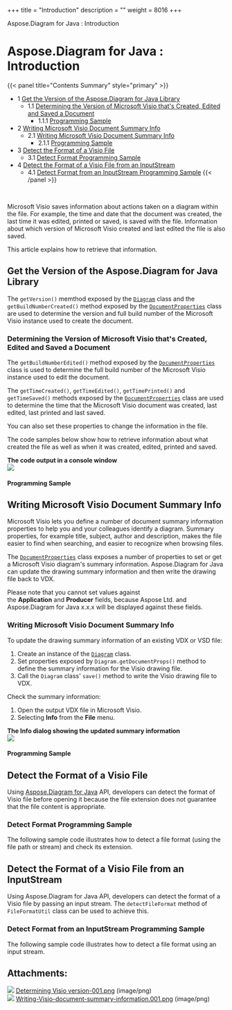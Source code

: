 +++
title = "Introduction" 
description = "" 
weight = 8016 
+++

Aspose.Diagram for Java : Introduction  

# Aspose.Diagram for Java : Introduction


{{< panel title="Contents Summary" style="primary" >}}
*   1 [Get the Version of the Aspose.Diagram for Java Library](#Introduction-GettheVersionoftheAspose.DiagramforJavaLibrary)
    *   1.1 [Determining the Version of Microsoft Visio that's Created, Edited and Saved a Document](#Introduction-DeterminingtheVersionofMicrosoftVisiothat'sCreated,EditedandSavedaDocument)
        *   1.1.1 [Programming Sample](#Introduction-ProgrammingSample)
*   2 [Writing Microsoft Visio Document Summary Info](#Introduction-WritingMicrosoftVisioDocumentSummaryInfo)
    *   2.1 [Writing Microsoft Visio Document Summary Info](#Introduction-WritingMicrosoftVisioDocumentSummaryInfo.1)
        *   2.1.1 [Programming Sample](#Introduction-ProgrammingSample.1)
*   3 [Detect the Format of a Visio File](#Introduction-DetecttheFormatofaVisioFile)
    *   3.1 [Detect Format Programming Sample](#Introduction-DetectFormatProgrammingSample)
*   4 [Detect the Format of a Visio File from an InputStream](#Introduction-DetecttheFormatofaVisioFilefromanInputStream)
    *   4.1 [Detect Format from an InputStream Programming Sample](#Introduction-DetectFormatfromanInputStreamProgrammingSample)
{{< /panel >}}
 

 

Microsoft Visio saves information about actions taken on a diagram within the file. For example, the time and date that the document was created, the last time it was edited, printed or saved, is saved with the file. Information about which version of Microsoft Visio created and last edited the file is also saved.

This article explains how to retrieve that information.

## Get the Version of the Aspose.Diagram for Java Library

The `getVersion()` memthod exposed by the [`Diagram`](https://apireference.aspose.com/java/diagram/com.aspose.diagram/Diagram) class and the `getBuildNumberCreated()` method exposed by the [`DocumentProperties`](https://apireference.aspose.com/java/diagram/com.aspose.diagram/DocumentProperties) class are used to determine the version and full build number of the Microsoft Visio instance used to create the document.

### Determining the Version of Microsoft Visio that's Created, Edited and Saved a Document

The `getBuildNumberEdited()` method exposed by the [`DocumentProperties`](https://apireference.aspose.com/java/diagram/com.aspose.diagram/DocumentProperties) class is used to determine the full build number of the Microsoft Visio instance used to edit the document.

The `getTimeCreated()`, `getTimeEdited()`, `getTimePrinted()` and `getTimeSaved()` methods exposed by the [`DocumentProperties`](https://apireference.aspose.com/java/diagram/com.aspose.diagram/DocumentProperties) class are used to determine the time that the Microsoft Visio document was created, last edited, last printed and last saved.

You can also set these properties to change the information in the file.

The code samples below show how to retrieve information about what created the file as well as when it was created, edited, printed and saved.

**The code output in a console window**  
![](https://docs2.aspose.com/diagram/java/attachments/18612593/18809083.png)

#### Programming Sample

## Writing Microsoft Visio Document Summary Info

Microsoft Visio lets you define a number of document summary information properties to help you and your colleagues identify a diagram. Summary properties, for example title, subject, author and description, makes the file easier to find when searching, and easier to recognize when browsing files.

The [`DocumentProperties`](https://apireference.aspose.com/java/diagram/com.aspose.diagram/DocumentProperties) class exposes a number of properties to set or get a Microsoft Visio diagram's summary information. Aspose.Diagram for Java can update the drawing summary information and then write the drawing file back to VDX.

Please note that you cannot set values against the **Application** and **Producer** fields, because Aspose Ltd. and Aspose.Diagram for Java x.x.x will be displayed against these fields.

### Writing Microsoft Visio Document Summary Info

To update the drawing summary information of an existing VDX or VSD file:

1.  Create an instance of the [`Diagram`](https://apireference.aspose.com/java/diagram/com.aspose.diagram/Diagram) class.
2.  Set properties exposed by `Diagram.getDocumentProps()` method to define the summary information for the Visio drawing file.
3.  Call the `Diagram` class' `save()` method to write the Visio drawing file to VDX.

Check the summary information:

1.  Open the output VDX file in Microsoft Visio.
2.  Selecting **Info** from the **File** menu.

**The Info dialog showing the updated summary information**  
![](https://docs2.aspose.com/diagram/java/attachments/18612593/18809080.png)

#### Programming Sample

## Detect the Format of a Visio File

Using [Aspose.Diagram for Java](https://products.aspose.com/diagram/java) API, developers can detect the format of Visio file before opening it because the file extension does not guarantee that the file content is appropriate.

### Detect Format Programming Sample

The following sample code illustrates how to detect a file format (using the file path or stream) and check its extension.

## Detect the Format of a Visio File from an InputStream

Using Aspose.Diagram for Java API, developers can detect the format of a Visio file by passing an input stream. The `detectFileFormat` method of `FileFormatUtil` class can be used to achieve this.

### Detect Format from an InputStream Programming Sample

The following sample code illustrates how to detect a file format using an input stream.

## Attachments:

![](https://docs2.aspose.com/diagram/java/images/icons/bullet_blue.gif) [Determining Visio version-001.png](https://docs2.aspose.com/diagram/java/attachments/18612593/18809083.png) (image/png)  
![](https://docs2.aspose.com/diagram/java/images/icons/bullet_blue.gif) [Writing-Visio-document-summary-information.001.png](https://docs2.aspose.com/diagram/java/attachments/18612593/18809080.png) (image/png)  

